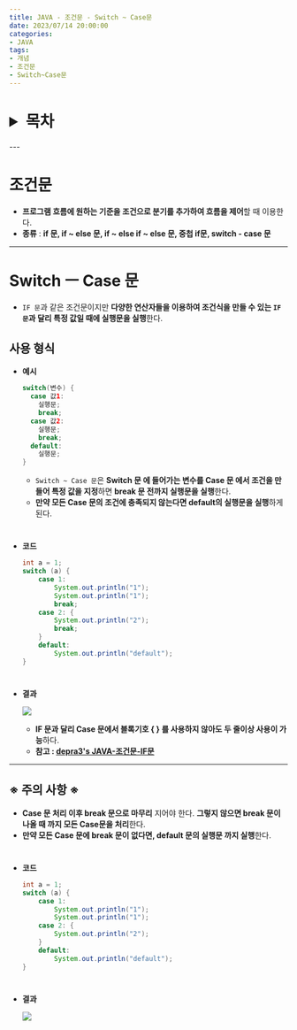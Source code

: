 ```yaml
---
title: JAVA - 조건문 - Switch ~ Case문
date: 2023/07/14 20:00:00
categories:
- JAVA
tags:
- 개념
- 조건문
- Switch~Case문
---
```

<h1>
<details>
<summary>목차</summary>
<div markdown="1">

- [조건문](#조건문)
- [Switch ㅡ Case 문](#Switch-ㅡ-Case-문)
  - [사용 형식](#사용-형식)
  - [※ 주의 사항 ※](#※-주의-사항-※)
</div>
</details>
</h1>
---

# 조건문

- **프로그램 흐름에 원하는 기준을 조건으로 분기를 추가하여 흐름을 제어**할 때 이용한다.
- **종류** : **if 문, if ~ else 문, if ~ else if ~ else 문, 중첩 if문, switch - case 문**
---

# Switch ㅡ Case 문

- `IF 문`과 같은 조건문이지만 **다양한 연산자들을 이용하여 조건식을 만들 수 있는 `IF 문`과 달리 특정 값일 때에 실행문을 실행**한다.

## 사용 형식
- **예시**
  ```java
  switch(변수) {
    case 값1:
      실행문;
      break;
    case 값2:
      실행문;
      break;
    default:
      실행문;
  }
  ```

  - `Switch ~ Case 문`은 **Switch 문 에 들어가는 변수를 Case 문 에서 조건을 만들어 특정 값을 지정**하면 **break 문 전까지 실행문을 실행**한다.
  - **만약 모든 Case 문의 조건에 충족되지 않는다면 default의 실행문을 실행**하게 된다.
#
- **코드**
    
    ```java
    int a = 1;
    switch (a) {
    	case 1: 
    		System.out.println("1");
    		System.out.println("1");
    		break;
    	case 2: {
    		System.out.println("2");
    		break;
    	}
    	default:
    		System.out.println("default");
    }
    ```
#
- **결과**
    
    ![](/Images/2023/07/JAVA-조건문-Switch~Case문/Untitled.png)
    
    - **IF 문과 달리 Case 문에서 블록기호 { } 를 사용하지 않아도 두 줄이상 사용이 가능**하다.
    - **참고 : [depra3's JAVA-조건문-IF문](https://depra3.github.io/2023/07/12/2023/07/JAVA-%EC%A1%B0%EA%B1%B4%EB%AC%B8-IF%EB%AC%B8/)**
    
---
## **※ 주의 사항 ※**

- **Case 문 처리 이후 break 문으로 마무리** 지어야 한다. **그렇지 않으면 break 문이 나올 때 까지 모든 Case문을 처리**한다.
- **만약 모든 Case 문에 break 문이 없다면, default 문의 실행문 까지 실행**한다.
#
- **코드**
    
    ```java
    int a = 1;
    switch (a) {
    	case 1: 
    		System.out.println("1");
    		System.out.println("1");
    	case 2: {
    		System.out.println("2");
    	}
    	default:
    		System.out.println("default");
    }
    ```
#
- **결과**
    
    ![](/Images/2023/07/JAVA-조건문-Switch~Case문/Untitled%201.png)